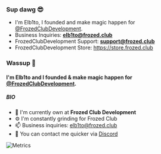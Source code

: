 ### Sup dawg 😎
 * I'm Elb1to, I founded and make magic happen for [@FrozedClubDevelopment](https://github.com/FrozedClubDevelopment).
 * Business Inquiries: **elb1to@frozed.club**
 * FrozedClubDevelopment Support: **support@frozed.club**
 * FrozedClubDevelopment Store: https://store.frozed.club
### Wassup 👋

#### I'm Elb1to and I founded & make magic happen for [@FrozedClubDevelopment](https://github.com/FrozedClubDevelopment).

##### BIO

- 🏢 I'm currently own at **Frozed Club Development**
- ⚙️ I'm constantly grinding for Frozed Club
- 📫 Business inquiries: elb1to@frozed.club
- 💬 You can contact me quicker via [Discord](https://discord.frozed.club)

![Metrics](https://metrics.lecoq.io/Elb1to?template=classic&achievements=1&projects=1&people=1&people.limit=32&people.size=36&people.types=followers%2C%20following&people.sponsors.custom=FrozedClubDevelopment&people.identicons=false&people.shuffle=false&projects.limit=4&projects.descriptions=false&achievements.threshold=X&achievements.secrets=true&achievements.limit=0&config.timezone=America%2FPanama&config.padding=0%2C%2010%25)
